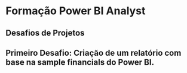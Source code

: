 <h1> Formação Power BI Analyst </h1> 
<h2> Desafios de Projetos <h2>

<div> Primeiro Desafio: Criação de um relatório com base na sample financials do Power BI. </div>
